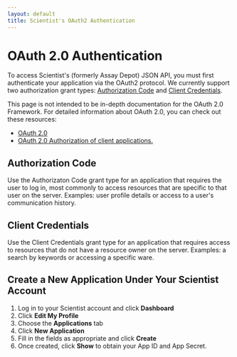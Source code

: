```yaml
---
layout: default
title: Scientist's OAuth2 Authentication
---
```


# OAuth 2.0 Authentication

To access Scientist's (formerly Assay Depot) JSON API, you must first authenticate your
application via the OAuth2 protocol. We currently support two
authorization grant types: <a href="#authcode">Authorization Code</a>
and <a href="#clientcred">Client Credentials</a>.

This page is not intended to be in-depth documentation for the OAuth
2.0 Framework. For detailed information about OAuth 2.0, you can check
out these resources:

* [OAuth 2.0](http://oauth.net/2/)
* [OAuth 2.0 Authorization of client applications.](http://tutorials.jenkov.com/oauth2/authorization.html)

<h2 id="authcode">Authorization Code</h2>

Use the Authorizaton Code grant type for an application that requires
the user to log in, most commonly to access resources that are
specific to that user on the server. Examples: user profile details or
access to a user's communication history.

<h2 id="clientcred">Client Credentials</h2>

Use the Client Credentials grant type for an application that requires
access to resources that do not have a resource owner on the
server. Examples: a search by keywords or accessing a specific ware.

## Create a New Application Under Your Scientist Account</h2>

1. Log in to your Scientist account and click **Dashboard**
2. Click **Edit My Profile**
3. Choose the **Applications** tab
4. Click **New Application**
5. Fill in the fields as appropriate and click **Create**
6. Once created, click **Show** to obtain your App ID and App Secret.
